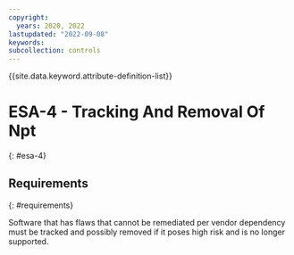 ```yaml
---
copyright:
  years: 2020, 2022
lastupdated: "2022-09-08"
keywords: 
subcollection: controls
---
```


{{site.data.keyword.attribute-definition-list}}

# ESA-4 - Tracking And Removal Of Npt
{: #esa-4}

## Requirements
{: #requirements}

Software that has flaws that cannot be remediated per vendor dependency must be tracked and possibly removed if it poses high risk and is no longer supported.


